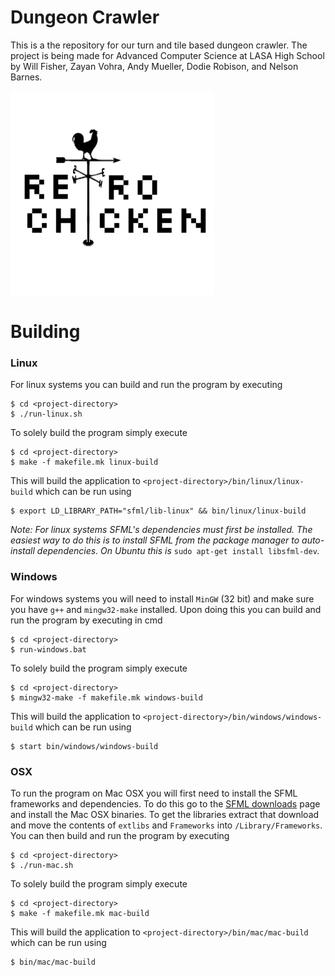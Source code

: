 # Dungeon Crawler

This is a the repository for our turn and tile based dungeon crawler. The project is being made for Advanced Computer Science at LASA High School by Will Fisher, Zayan Vohra, Andy Mueller, Dodie Robison, and Nelson Barnes.

![Retro Chicken](resources/rclogo.PNG)

# Building
### Linux ###
For linux systems you can build and run the program by executing
```
$ cd <project-directory>
$ ./run-linux.sh
```
To solely build the program simply execute
```
$ cd <project-directory>
$ make -f makefile.mk linux-build
```
This will build the application to `<project-directory>/bin/linux/linux-build` which can be run using
```
$ export LD_LIBRARY_PATH="sfml/lib-linux" && bin/linux/linux-build
```
*Note: For linux systems SFML's dependencies must first be installed. The easiest way to do this is to install SFML from the package manager to auto-install dependencies. On Ubuntu this is* `sudo apt-get install libsfml-dev`*.*

### Windows ###
For windows systems you will need to install `MinGW` (32 bit) and make sure you have `g++` and `mingw32-make` installed. Upon doing this you can build and run the program by executing in cmd
```
$ cd <project-directory>
$ run-windows.bat
```
To solely build the program simply execute
```
$ cd <project-directory>
$ mingw32-make -f makefile.mk windows-build
```
This will build the application to `<project-directory>/bin/windows/windows-build` which can be run using
```
$ start bin/windows/windows-build
```

### OSX ###
To run the program on Mac OSX you will first need to install the SFML frameworks and dependencies. To do this go to the [SFML downloads](https://www.sfml-dev.org/download.php) page and install the Mac OSX binaries. To get the libraries extract that download and move the contents of `extlibs` and `Frameworks` into `/Library/Frameworks`. You can then build and run the program by executing
```
$ cd <project-directory>
$ ./run-mac.sh
```
To solely build the program simply execute
```
$ cd <project-directory>
$ make -f makefile.mk mac-build
```
This will build the application to `<project-directory>/bin/mac/mac-build` which can be run using
```
$ bin/mac/mac-build
```
